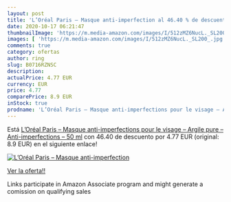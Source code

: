 ```yaml
---
layout: post
title: 'L’Oréal Paris – Masque anti-imperfection al 46.40 % de descuento'
date: 2020-10-17 06:21:47
thumbnailImage: 'https://m.media-amazon.com/images/I/512zMZ6NucL._SL200_.jpg'
images: [ 'https://m.media-amazon.com/images/I/512zMZ6NucL._SL200_.jpg' ]
comments: true
category: ofertas
author: ring
slug: B0716RZNSC
description:
actualPrice: 4.77 EUR
currency: EUR
price: 4.77
comparePrice: 8.9 EUR
inStock: true
prodname: 'L’Oréal Paris – Masque anti-imperfections pour le visage – Argile pure – Anti-imperfections – 50 ml'
---
```


Está [L’Oréal Paris – Masque anti-imperfections pour le visage – Argile pure – Anti-imperfections – 50 ml](https://www.amazon.fr/dp/B0716RZNSC/?tag=tolees0d-21) con 46.40 de descuento por 4.77 EUR (original: 8.9 EUR) en el siguiente enlace!

[![L’Oréal Paris – Masque anti-imperfection](https://m.media-amazon.com/images/I/512zMZ6NucL._SL200_.jpg)](https://www.amazon.fr/dp/B0716RZNSC/?tag=tolees0d-21)

[Ver la oferta!!](https://www.amazon.fr/dp/B0716RZNSC/?tag=tolees0d-21)

Links participate in Amazon Associate program and might generate a comission on qualifying sales



